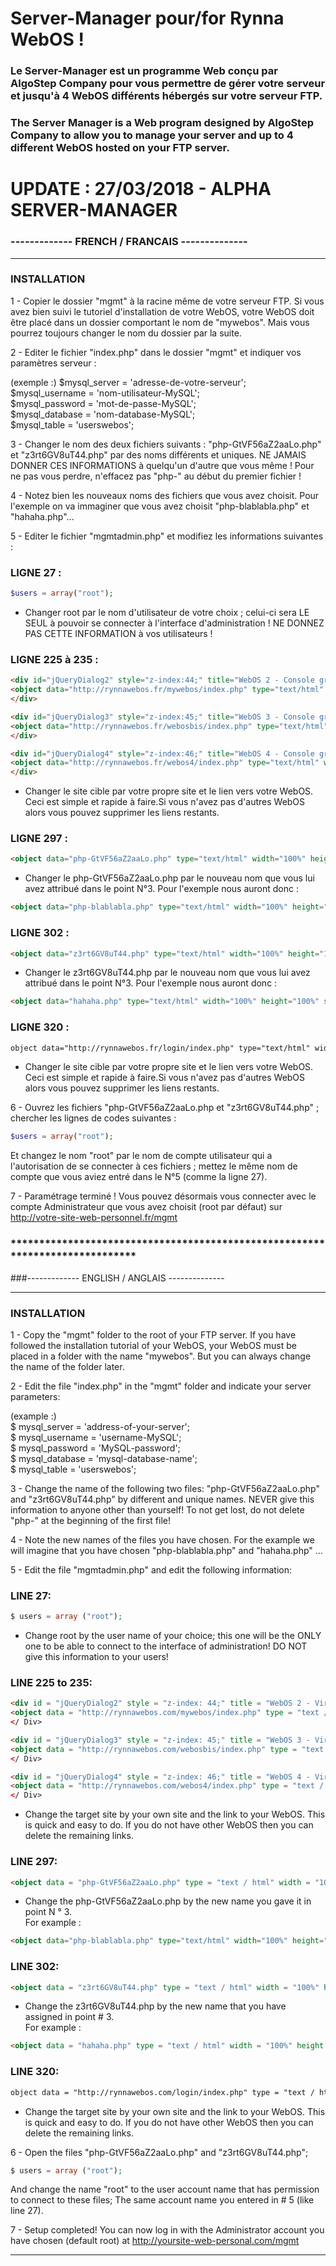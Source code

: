 # Server-Manager pour/for Rynna WebOS !

### Le Server-Manager est un programme Web conçu par AlgoStep Company pour vous permettre de gérer votre serveur et jusqu'à 4 WebOS différents hébergés sur votre serveur FTP.

### The Server Manager is a Web program designed by AlgoStep Company to allow you to manage your server and up to 4 different WebOS hosted on your FTP server.

# UPDATE : 27/03/2018 - ALPHA SERVER-MANAGER

### ------------- FRENCH / FRANCAIS --------------
**********************************************
### INSTALLATION

1 - Copier le dossier "mgmt" à la racine même de votre serveur FTP. Si vous avez bien suivi le tutoriel d'installation de votre WebOS, votre WebOS doit être placé dans un dossier comportant le nom de "mywebos". Mais vous pourrez toujours changer le nom du dossier par la suite.

2 - Editer le fichier "index.php" dans le dossier "mgmt" et indiquer vos paramètres serveur :

(exemple :)
$mysql_server = 'adresse-de-votre-serveur';  
$mysql_username = 'nom-utilisateur-MySQL';  
$mysql_password = 'mot-de-passe-MySQL';  
$mysql_database = 'nom-database-MySQL';  
$mysql_table = 'userswebos';  

3 - Changer le nom des deux fichiers suivants : "php-GtVF56aZ2aaLo.php" et "z3rt6GV8uT44.php" par des noms différents et uniques. NE JAMAIS DONNER CES INFORMATIONS à quelqu'un d'autre que vous même !
Pour ne pas vous perdre, n'effacez pas "php-" au début du premier fichier !

4 - Notez bien les nouveaux noms des fichiers que vous avez choisit.
Pour l'exemple on va immaginer que vous avez choisit "php-blablabla.php" et "hahaha.php"...

5 - Editer le fichier "mgmtadmin.php" et modifiez les informations suivantes :

### LIGNE 27 :
```php
$users = array("root");
```

- Changer root par le nom d'utilisateur de votre choix ; celui-ci sera LE SEUL à pouvoir se connecter à l'interface d'administration ! NE DONNEZ PAS CETTE INFORMATION à vos utilisateurs !

### LIGNE 225 à 235 :
```html
<div id="jQueryDialog2" style="z-index:44;" title="WebOS 2 - Console graphique virtuelle">
<object data="http://rynnawebos.fr/mywebos/index.php" type="text/html" width="100%" height="100%" style="overflow:auto" ></object>
</div>

<div id="jQueryDialog3" style="z-index:45;" title="WebOS 3 - Console graphique virtuelle">
<object data="http://rynnawebos.fr/webosbis/index.php" type="text/html" width="100%" height="100%" style="overflow:auto" ></object>
</div>

<div id="jQueryDialog4" style="z-index:46;" title="WebOS 4 - Console graphique virtuelle">
<object data="http://rynnawebos.fr/webos4/index.php" type="text/html" width="100%" height="100%" style="overflow:auto" ></object>
</div>
```

- Changer le site cible par votre propre site et le lien vers votre WebOS. Ceci est simple et rapide à faire.Si vous n'avez pas d'autres WebOS alors vous pouvez supprimer les liens restants.

### LIGNE 297 :
```html
<object data="php-GtVF56aZ2aaLo.php" type="text/html" width="100%" height="100%" style="overflow:auto" ></object></div>
```

- Changer le php-GtVF56aZ2aaLo.php par le nouveau nom que vous lui avez attribué dans le point N°3.
Pour l'exemple nous auront donc : 
```html
<object data="php-blablabla.php" type="text/html" width="100%" height="100%" style="overflow:auto" ></object></div>
```

### LIGNE 302 :
```html
<object data="z3rt6GV8uT44.php" type="text/html" width="100%" height="100%" style="overflow:auto" ></object></div>
```

- Changer le z3rt6GV8uT44.php par le nouveau nom que vous lui avez attribué dans le point N°3.
Pour l'exemple nous auront donc : 
```html
<object data="hahaha.php" type="text/html" width="100%" height="100%" style="overflow:auto" ></object></div>
```

### LIGNE 320 :
```html
object data="http://rynnawebos.fr/login/index.php" type="text/html" width="100%" height="100%" style="overflow:auto" ></object>
```

- Changer le site cible par votre propre site et le lien vers votre WebOS. Ceci est simple et rapide à faire.Si vous n'avez pas d'autres WebOS alors vous pouvez supprimer les liens restants.

6 - Ouvrez les fichiers "php-GtVF56aZ2aaLo.php et "z3rt6GV8uT44.php" ; chercher les lignes de codes suivantes : 
```php
$users = array("root");
```
Et changez le nom "root" par le nom de compte utilisateur qui a l'autorisation de se connecter à ces fichiers ; mettez le même nom de compte que vous aviez entré dans le N°5 (comme la ligne 27).


7 - Paramétrage terminé ! Vous pouvez désormais vous connecter avec le compte Administrateur que vous avez choisit (root par défaut) sur http://votre-site-web-personnel.fr/mgmt

### *****************************************************************************

###------------- ENGLISH / ANGLAIS --------------
**********************************************
### INSTALLATION

1 - Copy the "mgmt" folder to the root of your FTP server. If you have followed the installation tutorial of your WebOS, your WebOS must be placed in a folder with the name "mywebos". But you can always change the name of the folder later.

2 - Edit the file "index.php" in the "mgmt" folder and indicate your server parameters:

(example :)  
$ mysql_server = 'address-of-your-server';  
$ mysql_username = 'username-MySQL';  
$ mysql_password = 'MySQL-password';  
$ mysql_database = 'mysql-database-name';  
$ mysql_table = 'userswebos';  


3 - Change the name of the following two files: "php-GtVF56aZ2aaLo.php" and "z3rt6GV8uT44.php" by different and unique names. NEVER give this information to anyone other than yourself!
To not get lost, do not delete "php-" at the beginning of the first file!

4 - Note the new names of the files you have chosen.
For the example we will imagine that you have chosen "php-blablabla.php" and "hahaha.php" ...

5 - Edit the file "mgmtadmin.php" and edit the following information:

### LINE 27:
```Php
$ users = array ("root");
```

- Change root by the user name of your choice; this one will be the ONLY one to be able to connect to the interface of administration! DO NOT give this information to your users!

### LINE 225 to 235:
```Html
<div id = "jQueryDialog2" style = "z-index: 44;" title = "WebOS 2 - Virtual Graphical Console">
<object data = "http://rynnawebos.com/mywebos/index.php" type = "text / html" width = "100%" height = "100%" style = "overflow: auto"> </ object>
</ Div>

<div id = "jQueryDialog3" style = "z-index: 45;" title = "WebOS 3 - Virtual Graphical Console">
<object data = "http://rynnawebos.com/webosbis/index.php" type = "text / html" width = "100%" height = "100%" style = "overflow: auto"> </ object>
</ Div>

<div id = "jQueryDialog4" style = "z-index: 46;" title = "WebOS 4 - Virtual Graphical Console">
<object data = "http://rynnawebos.com/webos4/index.php" type = "text / html" width = "100%" height = "100%" style = "overflow: auto"> </ object>
</ Div>
```

- Change the target site by your own site and the link to your WebOS. This is quick and easy to do. If you do not have other WebOS then you can delete the remaining links.

### LINE 297:
```Html
<object data = "php-GtVF56aZ2aaLo.php" type = "text / html" width = "100%" height = "100%" style = "overflow: auto"> </ object> </ div>
```

- Change the php-GtVF56aZ2aaLo.php by the new name you gave it in point N ° 3.  
For example :  
```html
<object data="php-blablabla.php" type="text/html" width="100%" height="100%" style="overflow:auto" ></object></div>
```

### LINE 302:
```Html
<object data = "z3rt6GV8uT44.php" type = "text / html" width = "100%" height = "100%" style = "overflow: auto"> </ object> </ div>
```

- Change the z3rt6GV8uT44.php by the new name that you have assigned in point # 3.  
For example :  
```Html
<object data = "hahaha.php" type = "text / html" width = "100%" height = "100%" style = "overflow: auto"> </ object> </ div>
```

### LINE 320:
```Html
object data = "http://rynnawebos.com/login/index.php" type = "text / html" width = "100%" height = "100%" style = "overflow: auto"> </ object>
```

- Change the target site by your own site and the link to your WebOS. This is quick and easy to do. If you do not have other WebOS then you can delete the remaining links.

6 - Open the files "php-GtVF56aZ2aaLo.php" and "z3rt6GV8uT44.php";
``` php
$ users = array ("root");
```
And change the name "root" to the user account name that has permission to connect to these files; The same account name you entered in # 5 (like line 27).


7 - Setup completed! You can now log in with the Administrator account you have chosen (default root) at http://yoursite-web-personal.com/mgmt

---------------
